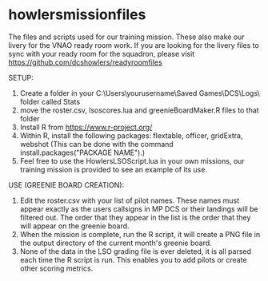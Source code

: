 # howlersmissionfiles
The files and scripts used for our training mission.  These also make our livery for the VNAO ready room work.  If you are looking for the livery files to sync with your ready room for the squadron, please visit https://github.com/dcshowlers/readyroomfiles

SETUP:
1.  Create a folder in your C:\Users\yourusername\Saved Games\DCS\Logs\ folder called Stats
2.  move the roster.csv, lsoscores.lua and greenieBoardMaker.R files to that folder
3.  Install R from https://www.r-project.org/
4.  Within R, install the following packages: flextable, officer, gridExtra, webshot (This can be done with the command install.packages("PACKAGE NAME").)
5.  Feel free to use the HowlersLSOScript.lua in your own missions, our training mission is provided to see an example of its use.

USE (GREENIE BOARD CREATION):
1.  Edit the roster.csv with your list of pilot names.  These names must appear exactly as the users callsigns in MP DCS or their landings will be filtered out.  The order that they appear in the list is the order that they will appear on the greenie board.
2.  When the mission is complete, run the R script, it will create a PNG file in the output directory of the current month's greenie board.  
3.  None of the data in the LSO grading file is ever deleted, it is all parsed each time the R script is run.  This enables you to add pilots or create other scoring metrics.
